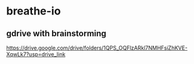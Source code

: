 # breathe-io

## gdrive with brainstorming

https://drive.google.com/drive/folders/1QPS_OQFlzARkl7NMHFsiZhKVE-XqwLk7?usp=drive_link